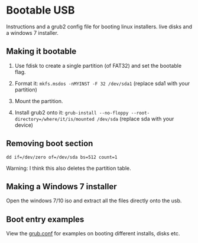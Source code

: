 # Bootable USB

Instructions and a grub2 config file for booting linux installers. live disks and a windows 7 installer.

## Making it bootable

1. Use fdisk to create a single partition (of FAT32) and set the bootable flag.

2. Format it: ```mkfs.msdos -nMYINST -F 32 /dev/sda1``` (replace sda1 with your partition)

3. Mount the partition.

4. Install grub2 onto it: ```grub-install --no-floppy --root-directory=/where/it/is/mounted /dev/sda``` (replace sda with your device)

## Removing boot section

```dd if=/dev/zero of=/dev/sda bs=512 count=1```

Warning: I think this also deletes the partition table.

## Making a Windows 7 installer

Open the windows 7/10 iso and extract all the files directly onto the usb.


## Boot entry examples

View the [grub.conf](grub.conf) for examples on booting different installs, disks etc.
